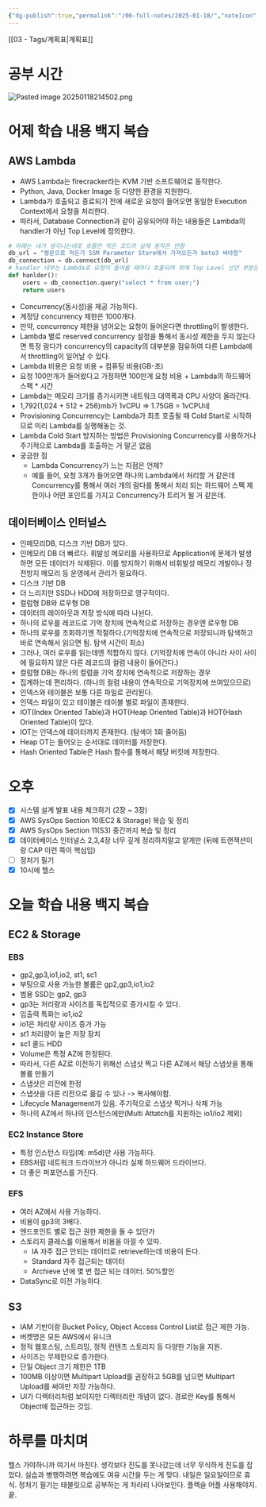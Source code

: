 ```yaml
---
{"dg-publish":true,"permalink":"/06-full-notes/2025-01-18/","noteIcon":""}
---
```


[[03 - Tags/계획표\|계획표]]
# 공부 시간
![Pasted image 20250118214502.png](/img/user/image/Pasted%20image%2020250118214502.png)
# 어제 학습 내용 백지 복습
## AWS Lambda
- AWS Lambda는 firecracker라는 KVM 기반 소프트웨어로 동작한다.
- Python, Java, Docker Image 등 다양한 환경을 지원한다.
- Lambda가 호출되고 종료되기 전에 새로운 요청이 들어오면 동일한 Execution Context에서  요청을 처리한다.
- 따라서, Database Connection과 같이 공유되어야 하는 내용들은 Lambda의 handler가 아닌 Top Level에 정의한다.
``` python
# 아래는 내가 생각나는대로 흐름만 적은 코드라 실제 동작은 안함
db_url = "평문으로 적든가 SSM Parameter Store에서 가져오든가 boto3 써야함"
db_connection = db.connect(db_url)
# handler 내부는 Lambda로 요청이 들어올 때마다 호출되며 위에 Top Level 선언 부분은 Exeuction Context를 공유한다.
def hanlder():
	users = db_connection.query("select * from user;")
	return users
```
- Concurrency(동시성)을 제공 가능하다.
- 계정당 concurrency 제한은 1000개다.
- 만약, concurrency 제한을 넘어오는 요청이 들어온다면 throttling이 발생한다.
- Lambda 별로 reserved concurrency 설정을 통해서 동시성 제한을 두지 않는다면 특정 람다가 concurrency의 capacity의 대부분을 점유하여 다른 Lambda에서 throttling이 일어날 수 있다.
- Lambda 비용은 요청 비용 + 컴퓨팅 비용(GB-초)
- 요청 100만개가 들어왔다고 가정하면 100만개 요청 비용 + Lambda의 하드웨어 스펙 * 시간
- Lambda는 메모리 크기를 증가시키면 네트워크 대역폭과 CPU 사양이 올라간다. 
- 1,792(1,024 + 512 + 256)mb가 1vCPU => 1.75GB = 1vCPU네
- Provisioning Concurrency는 Lambda가 최초 호출될 때 Cold Start로 시작하므로 미리 Lambda를 실행해놓는 것.
- Lambda Cold Start 방지하는 방법은 Provisioning Concurrency를 사용하거나 주기적으로 Lambda를 호출하는 거 말곤 없음
- 궁금한 점
	- Lambda Concurrency가 느는 지점은 언제?
	- 예를 들어, 요청 3개가 들어오면 하나의 Lambda에서 처리할 거 같은데 Concurrency를 통해서 여러 개의 람다를 통해서 처리 되는 하드웨어 스펙 제한이나 어떤 포인트를 가지고 Concurrency가 트리거 될 거 같은데.
## 데이터베이스 인터널스
- 인메모리DB, 디스크 기반 DB가 있다.
- 인메모리 DB 더 빠르다. 휘발성 메모리를 사용하므로 Application에 문제가 발생하면 모든 데이터가 삭제된다. 이를 방지하기 위해서 비휘발성 메모리 개발이나 정전방지 메모리 등 운영에서 관리가 필요하다.
- 디스크 기반 DB
- 더 느리지만 SSD나 HDD에 저장하므로 영구적이다.
- 컬럼형 DB와 로우형 DB
- 데이터의 레이아웃과 저장 방식에 따라 나뉜다.
- 하나의 로우를 레코드로 기억 장치에 연속적으로 저장하는 경우엔 로우형 DB
- 하나의 로우를 조회하기엔 적절하다.(기억장치에 연속적으로 저장되니까 탐색하고 바로 연속해서 읽으면 됨. 탐색 시간이 최소)
- 그러나, 여러 로우를 읽는데엔 적합하지 않다. (기억장치에 연속이 아니라 사이 사이에 필요하지 않은 다른 레코드의 컬럼 내용이 들어간다.)
- 컬럼형 DB는 하나의 컬럼을 기억 장치에 연속적으로 저장하는 경우
- 집계하는데 편리하다. (하나의 컬럼 내용이 연속적으로 기억장치에 쓰여있으므로)
- 인덱스와 테이블은 보통 다른 파일로 관리된다.
- 인덱스 파일이 있고 테이블은 테이블 별로 파일이 존재한다.
- IOT(Index Oriented Table)과 HOT(Heap Oriented Table)과 HOT(Hash Oriented Table)이 있다.
- IOT는 인덱스에 데이터까지 존재한다. (탐색이 1회 줄어듬)
- Heap OT는 들어오는 순서대로 데이터를 저장한다.
- Hash Oriented Table은 Hash 함수를 통해서 해당 버킷에 저장한다.
# 오후
- [x] 시스템 설계 발표 내용 체크하기 (2장 ~ 3장)
- [x] AWS SysOps Section 10(EC2 & Storage) 복습 및 정리
- [x] AWS SysOps Section 11(S3) 중간까지 복습 및 정리
- [x] 데이터베이스 인터널스 2,3,4장 너무 깊게 정리하지말고 얕게만 (뒤에 트랜잭션이랑 CAP 이런 쪽이 핵심임)
- [ ] 정처기 필기
- [x] 10시에 헬스
# 오늘 학습 내용 백지 복습
## EC2 & Storage
### EBS
- gp2,gp3,io1,io2, st1, sc1
- 부팅으로 사용 가능한 볼륨은 gp2,gp3,io1,io2
- 범용 SSD는 gp2, gp3
- gp3는 처리량과 사이즈를 독립적으로 증가시킬 수 있다.
- 입출력 특화는 io1,io2
- io1은 처리량 사이즈 증가 가능
- st1 처리량이 높은 저장 장치
- sc1 콜드 HDD
- Volume은 특정 AZ에 한정된다.
- 따라서, 다른 AZ로 이전하기 위해선 스냅샷 찍고 다른 AZ에서 해당 스냅샷을 통해 볼륨 만들기
- 스냅샷은 리전에 한정
- 스냅샷을 다른 리전으로 옮길 수 있나 -> 복사해야함.
- Lifecycle Management가 있음. 주기적으로 스냅샷 찍거나 삭제 가능
- 하나의 AZ에서 하나의 인스턴스에만(Multi Attatch를 지원하는 io1/io2 제외)
### EC2 Instance Store
- 특정 인스턴스 타입(예: m5d)만 사용 가능하다.
- EBS처럼 네트워크 드라이브가 아니라 실제 하드웨어 드라이브다.
- 더 좋은 퍼포먼스를 가진다.
### EFS
- 여러 AZ에서 사용 가능하다.
- 비용이 gp3의 3배다.
- 엔드포인트 별로 접근 권한 제한을 둘 수 있던가
- 스토리지 클래스를 이용해서 비용을 아낄 수 있따.
	- IA 자주 접근 안되는 데이터로 retrieve하는데 비용이 든다.
	- Standard 자주 접근되는 데이터
	- Archieve 년에 몇 번 접근 되는 데이터. 50%할인
- DataSync로 이전 가능하다.
## S3
- IAM 기반이랑 Bucket Policy, Object Access Control List로 접근 제한 가능.
- 버켓명은 모든 AWS에서 유니크
- 정적 웹호스팅, 스트리밍, 정적 컨텐츠 스토리지 등 다양한 기능을 지원.
- 사이즈는 무제한으로 증가한다.
- 단일 Object 크기 제한은 1TB
- 100MB 이상이면 Multipart Upload를 권장하고 5GB를 넘으면 Multipart Upload를 써야만 저장 가능하다.
- UI가 디렉터리처럼 보이지만 디렉터리란 개념이 없다. 경로란 Key를 통해서 Object에 접근하는 것임.
# 하루를 마치며
헬스 가야하니까 여기서 마친다. 생각보다 진도를 못나갔는데 너무 무식하게 진도를 잡았다.
실습과 병행하려면 복습에도 여유 시간을 두는 게 맞다.
내일은 일요일이므로 휴식. 정처기 필기는 태블릿으로 공부하는 게 차라리 나아보인다. 플렉슬 어플 사용해야지.
끝.